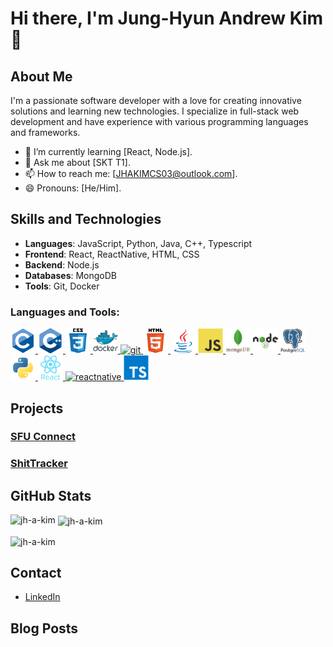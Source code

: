 # Hi there, I'm Jung-Hyun Andrew Kim 👋

## About Me

I'm a passionate software developer with a love for creating innovative solutions and learning new technologies. I specialize in full-stack web development and have experience with various programming languages and frameworks.

- 🌱 I’m currently learning [React, Node.js].
- 💬 Ask me about [SKT T1].
- 📫 How to reach me: [JHAKIMCS03@outlook.com].
- 😄 Pronouns: [He/Him].

## Skills and Technologies

- **Languages**: JavaScript, Python, Java, C++, Typescript
- **Frontend**: React, ReactNative, HTML, CSS
- **Backend**: Node.js
- **Databases**: MongoDB
- **Tools**: Git, Docker
<h3 align="left">Languages and Tools:</h3>
<p align="left"> <a href="https://www.cprogramming.com/" target="_blank" rel="noreferrer"> <img src="https://raw.githubusercontent.com/devicons/devicon/master/icons/c/c-original.svg" alt="c" width="40" height="40"/> </a> <a href="https://www.w3schools.com/cpp/" target="_blank" rel="noreferrer"> <img src="https://raw.githubusercontent.com/devicons/devicon/master/icons/cplusplus/cplusplus-original.svg" alt="cplusplus" width="40" height="40"/> </a> <a href="https://www.w3schools.com/css/" target="_blank" rel="noreferrer"> <img src="https://raw.githubusercontent.com/devicons/devicon/master/icons/css3/css3-original-wordmark.svg" alt="css3" width="40" height="40"/> </a> <a href="https://www.docker.com/" target="_blank" rel="noreferrer"> <img src="https://raw.githubusercontent.com/devicons/devicon/master/icons/docker/docker-original-wordmark.svg" alt="docker" width="40" height="40"/> </a> <a href="https://git-scm.com/" target="_blank" rel="noreferrer"> <img src="https://www.vectorlogo.zone/logos/git-scm/git-scm-icon.svg" alt="git" width="40" height="40"/> </a> <a href="https://www.w3.org/html/" target="_blank" rel="noreferrer"> <img src="https://raw.githubusercontent.com/devicons/devicon/master/icons/html5/html5-original-wordmark.svg" alt="html5" width="40" height="40"/> </a> <a href="https://www.java.com" target="_blank" rel="noreferrer"> <img src="https://raw.githubusercontent.com/devicons/devicon/master/icons/java/java-original.svg" alt="java" width="40" height="40"/> </a> <a href="https://developer.mozilla.org/en-US/docs/Web/JavaScript" target="_blank" rel="noreferrer"> <img src="https://raw.githubusercontent.com/devicons/devicon/master/icons/javascript/javascript-original.svg" alt="javascript" width="40" height="40"/> </a> <a href="https://www.mongodb.com/" target="_blank" rel="noreferrer"> <img src="https://raw.githubusercontent.com/devicons/devicon/master/icons/mongodb/mongodb-original-wordmark.svg" alt="mongodb" width="40" height="40"/> </a> <a href="https://nodejs.org" target="_blank" rel="noreferrer"> <img src="https://raw.githubusercontent.com/devicons/devicon/master/icons/nodejs/nodejs-original-wordmark.svg" alt="nodejs" width="40" height="40"/> </a> <a href="https://www.postgresql.org" target="_blank" rel="noreferrer"> <img src="https://raw.githubusercontent.com/devicons/devicon/master/icons/postgresql/postgresql-original-wordmark.svg" alt="postgresql" width="40" height="40"/> </a> <a href="https://www.python.org" target="_blank" rel="noreferrer"> <img src="https://raw.githubusercontent.com/devicons/devicon/master/icons/python/python-original.svg" alt="python" width="40" height="40"/> </a> <a href="https://reactjs.org/" target="_blank" rel="noreferrer"> <img src="https://raw.githubusercontent.com/devicons/devicon/master/icons/react/react-original-wordmark.svg" alt="react" width="40" height="40"/> </a> <a href="https://reactnative.dev/" target="_blank" rel="noreferrer"> <img src="https://reactnative.dev/img/header_logo.svg" alt="reactnative" width="40" height="40"/> </a> <a href="https://www.typescriptlang.org/" target="_blank" rel="noreferrer"> <img src="https://raw.githubusercontent.com/devicons/devicon/master/icons/typescript/typescript-original.svg" alt="typescript" width="40" height="40"/> </a> </p>

## Projects

### [SFU Connect](https://github.com/SFU-Surge-Projects-Team-Yellow/backend)


### [ShitTracker](https://github.com/JH-A-Kim/ShitTrackerHosted)


## GitHub Stats

<p><img align="left" src="https://github-readme-stats-andrews-projects-c3ef36e0.vercel.app/api/top-langs?username=jh-a-kim&show_icons=true&locale=en&layout=compact&count_private=true&theme=tokyonight" alt="jh-a-kim" /></p>

<p>&nbsp;<img align="center" src="https://github-readme-stats.vercel.app/api?username=jh-a-kim&show_icons=true&locale=en&count_private=true&theme=tokyonight" alt="jh-a-kim" /></p>

<p><img align="center" src="https://github-readme-streak-stats.herokuapp.com/?user=jh-a-kim&theme=tokyonight" alt="jh-a-kim" /></p>

## Contact

- [LinkedIn](https://www.linkedin.com/in/jung-hyun-andrew-kim-bb04822b6/)

## Blog Posts
